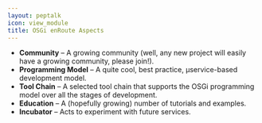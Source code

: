 ```yaml
---
layout: peptalk
icon: view_module
title: OSGi enRoute Aspects
---
```

 * **Community** – A growing community (well, any new project will easily have a growing community, please join!).
 * **Programming Model** – A quite cool, best practice, µservice-based development model.
 * **Tool Chain** – A selected tool chain that supports the OSGi programming model over all the stages of development.
 * **Education** – A (hopefully growing) number of tutorials and examples.
 * **Incubator** – Acts to experiment with future services.